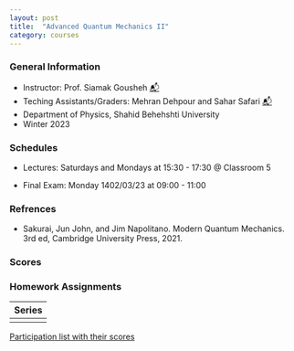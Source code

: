 ```yaml
---
layout: post
title:  "Advanced Quantum Mechanics II"
category: courses
---
```

### General Information
+ Instructor: Prof. Siamak Gousheh [📬][gousheh_mail]
+ Teching Assistants/Graders: Mehran Dehpour and Sahar Safari [📬][sahar_mail]
+ Department of Physics, Shahid Behehshti University
+ Winter 2023

### Schedules
+ Lectures: Saturdays and Mondays at 15:30 - 17:30 @ Classroom 5

+ Final Exam: Monday 1402/03/23 at 09:00 - 11:00


### Refrences
+ Sakurai, Jun John, and Jim Napolitano. Modern Quantum Mechanics. 3rd ed, Cambridge University Press, 2021.

### Scores

### Homework Assignments

|Series        |
|--------------|
|              |

[Participation list with their scores][parti]

[sahar_mail]:    mailto:shr.safari@mail.sbu.ac.ir
[gousheh_mail]:  mailto:ss-gousheh@sbu.ac.ir

[parti]: https://dehpour.github.io/2023-02-05-advanced-quantum-ii/Participation.pdf
